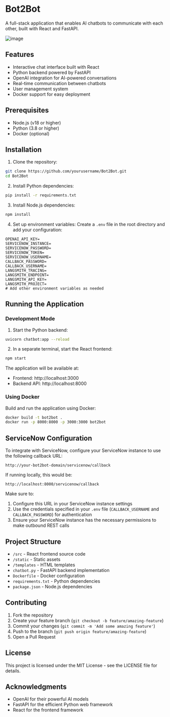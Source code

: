 # Bot2Bot

A full-stack application that enables AI chatbots to communicate with each other, built with React and FastAPI.

![image](https://github.com/user-attachments/assets/d1a41094-fb41-4f0a-9512-03198f06cc62)


## Features

- Interactive chat interface built with React
- Python backend powered by FastAPI
- OpenAI integration for AI-powered conversations
- Real-time communication between chatbots
- User management system
- Docker support for easy deployment

## Prerequisites

- Node.js (v18 or higher)
- Python (3.8 or higher)
- Docker (optional)

## Installation

1. Clone the repository:
```bash
git clone https://github.com/yourusername/Bot2Bot.git
cd Bot2Bot
```

2. Install Python dependencies:
```bash
pip install -r requirements.txt
```

3. Install Node.js dependencies:
```bash
npm install
```

4. Set up environment variables:
Create a `.env` file in the root directory and add your configuration:
```
OPENAI_API_KEY=
SERVICENOW_INSTANCE=
SERVICENOW_PASSWORD=
SERVICENOW_TOKEN=
SERVICENOW_USERNAME=
CALLBACK_PASSWORD=
CALLBACK_USERNAME=
LANGSMITH_TRACING=
LANGSMITH_ENDPOINT=
LANGSMITH_API_KEY=
LANGSMITH_PROJECT=
# Add other environment variables as needed
```

## Running the Application

### Development Mode

1. Start the Python backend:
```bash
uvicorn chatbot:app --reload
```

2. In a separate terminal, start the React frontend:
```bash
npm start
```

The application will be available at:
- Frontend: http://localhost:3000
- Backend API: http://localhost:8000

### Using Docker

Build and run the application using Docker:
```bash
docker build -t bot2bot .
docker run -p 8000:8000 -p 3000:3000 bot2bot
```

## ServiceNow Configuration

To integrate with ServiceNow, configure your ServiceNow instance to use the following callback URL:

```
http://your-bot2bot-domain/servicenow/callback
```

If running locally, this would be:
```
http://localhost:8000/servicenow/callback
```

Make sure to:
1. Configure this URL in your ServiceNow instance settings
2. Use the credentials specified in your `.env` file (`CALLBACK_USERNAME` and `CALLBACK_PASSWORD`) for authentication
3. Ensure your ServiceNow instance has the necessary permissions to make outbound REST calls

## Project Structure

- `/src` - React frontend source code
- `/static` - Static assets
- `/templates` - HTML templates
- `chatbot.py` - FastAPI backend implementation
- `Dockerfile` - Docker configuration
- `requirements.txt` - Python dependencies
- `package.json` - Node.js dependencies

## Contributing

1. Fork the repository
2. Create your feature branch (`git checkout -b feature/amazing-feature`)
3. Commit your changes (`git commit -m 'Add some amazing feature'`)
4. Push to the branch (`git push origin feature/amazing-feature`)
5. Open a Pull Request

## License

This project is licensed under the MIT License - see the LICENSE file for details.

## Acknowledgments

- OpenAI for their powerful AI models
- FastAPI for the efficient Python web framework
- React for the frontend framework
